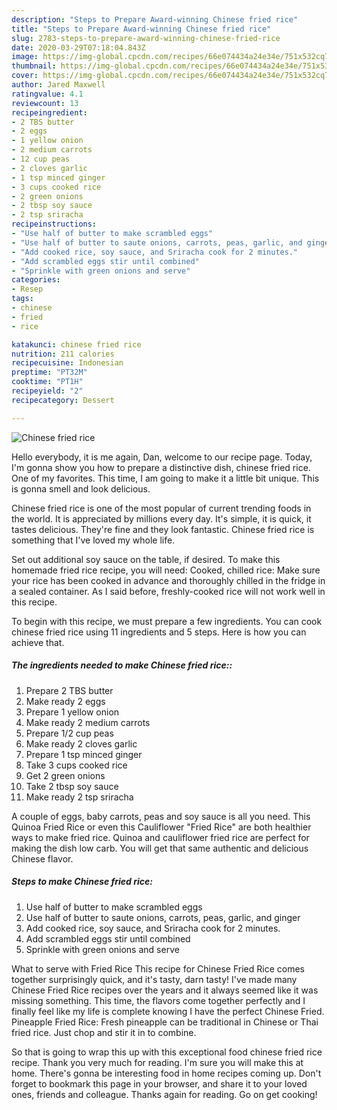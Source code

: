 ```yaml
---
description: "Steps to Prepare Award-winning Chinese fried rice"
title: "Steps to Prepare Award-winning Chinese fried rice"
slug: 2783-steps-to-prepare-award-winning-chinese-fried-rice
date: 2020-03-29T07:18:04.843Z
image: https://img-global.cpcdn.com/recipes/66e074434a24e34e/751x532cq70/chinese-fried-rice-recipe-main-photo.jpg
thumbnail: https://img-global.cpcdn.com/recipes/66e074434a24e34e/751x532cq70/chinese-fried-rice-recipe-main-photo.jpg
cover: https://img-global.cpcdn.com/recipes/66e074434a24e34e/751x532cq70/chinese-fried-rice-recipe-main-photo.jpg
author: Jared Maxwell
ratingvalue: 4.1
reviewcount: 13
recipeingredient:
- 2 TBS butter
- 2 eggs
- 1 yellow onion
- 2 medium carrots
- 12 cup peas
- 2 cloves garlic
- 1 tsp minced ginger
- 3 cups cooked rice
- 2 green onions
- 2 tbsp soy sauce
- 2 tsp sriracha
recipeinstructions:
- "Use half of butter to make scrambled eggs"
- "Use half of butter to saute onions, carrots, peas, garlic, and ginger"
- "Add cooked rice, soy sauce, and Sriracha cook for 2 minutes."
- "Add scrambled eggs stir until combined"
- "Sprinkle with green onions and serve"
categories:
- Resep
tags:
- chinese
- fried
- rice

katakunci: chinese fried rice
nutrition: 211 calories
recipecuisine: Indonesian
preptime: "PT32M"
cooktime: "PT1H"
recipeyield: "2"
recipecategory: Dessert

---
```



![Chinese fried rice](https://img-global.cpcdn.com/recipes/66e074434a24e34e/751x532cq70/chinese-fried-rice-recipe-main-photo.jpg)

Hello everybody, it is me again, Dan, welcome to our recipe page. Today, I'm gonna show you how to prepare a distinctive dish, chinese fried rice. One of my favorites. This time, I am going to make it a little bit unique. This is gonna smell and look delicious.

Chinese fried rice is one of the most popular of current trending foods in the world. It is appreciated by millions every day. It's simple, it is quick, it tastes delicious. They're fine and they look fantastic. Chinese fried rice is something that I've loved my whole life.

Set out additional soy sauce on the table, if desired. To make this homemade fried rice recipe, you will need: Cooked, chilled rice: Make sure your rice has been cooked in advance and thoroughly chilled in the fridge in a sealed container. As I said before, freshly-cooked rice will not work well in this recipe.


To begin with this recipe, we must prepare a few ingredients. You can cook chinese fried rice using 11 ingredients and 5 steps. Here is how you can achieve that.

##### The ingredients needed to make Chinese fried rice::

1. Prepare 2 TBS butter
1. Make ready 2 eggs
1. Prepare 1 yellow onion
1. Make ready 2 medium carrots
1. Prepare 1/2 cup peas
1. Make ready 2 cloves garlic
1. Prepare 1 tsp minced ginger
1. Take 3 cups cooked rice
1. Get 2 green onions
1. Take 2 tbsp soy sauce
1. Make ready 2 tsp sriracha


A couple of eggs, baby carrots, peas and soy sauce is all you need. This Quinoa Fried Rice or even this Cauliflower &#34;Fried Rice&#34; are both healthier ways to make fried rice. Quinoa and cauliflower fried rice are perfect for making the dish low carb. You will get that same authentic and delicious Chinese flavor. 

##### Steps to make Chinese fried rice:

1. Use half of butter to make scrambled eggs
1. Use half of butter to saute onions, carrots, peas, garlic, and ginger
1. Add cooked rice, soy sauce, and Sriracha cook for 2 minutes.
1. Add scrambled eggs stir until combined
1. Sprinkle with green onions and serve


What to serve with Fried Rice This recipe for Chinese Fried Rice comes together surprisingly quick, and it&#39;s tasty, darn tasty! I&#39;ve made many Chinese Fried Rice recipes over the years and it always seemed like it was missing something. This time, the flavors come together perfectly and I finally feel like my life is complete knowing I have the perfect Chinese Fried. Pineapple Fried Rice: Fresh pineapple can be traditional in Chinese or Thai fried rice. Just chop and stir it in to combine. 

So that is going to wrap this up with this exceptional food chinese fried rice recipe. Thank you very much for reading. I'm sure you will make this at home. There's gonna be interesting food in home recipes coming up. Don't forget to bookmark this page in your browser, and share it to your loved ones, friends and colleague. Thanks again for reading. Go on get cooking!
